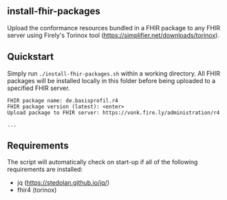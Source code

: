 ## install-fhir-packages

Upload the conformance resources bundled in a FHIR package to any FHIR server using Firely's Torinox tool (https://simplifier.net/downloads/torinox).

## Quickstart

Simply run ``./install-fhir-packages.sh`` within a working directory. 
All FHIR packages will be installed locally in this folder before being uploaded to a specified FHIR server.

```
FHIR package name: de.basisprofil.r4
FHIR package version (latest): <enter>
Upload package to FHIR server: https://vonk.fire.ly/administration/r4

...

```

## Requirements

The script will automatically check on start-up if all of the following requirements are installed:

- jq (https://stedolan.github.io/jq/)
- fhir4 (torinox)

